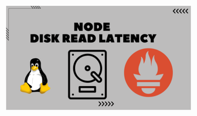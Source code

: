 ![image alt](https://github.com/AdhmAbdein/Node-disk-read-latency/blob/1b41cbf7b973365d3088509c943b179e7d60cd77/image.png)
